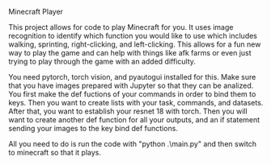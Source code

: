 Minecraft Player


This project allows for code to play Minecraft for you. It uses image recognition to identify which function you would like to use which includes walking, sprinting, right-clicking, and left-clicking. This allows for a fun new way to play the game and can help with things like afk farms or even just trying to play through the game with an added difficulty. 

You need pytorch, torch vision, and pyautogui installed for this. Make sure that you have images prepared with Jupyter so that they can be analized. You first make the def fuctions of your commands in order to bind them to keys. Then you want to create lists with your task, commands, and datasets. After that, you want to establish your resnet 18 with torch. Then you will want to create another def function for all your outputs, and an if statement sending your images to the key bind def functions. 

All you need to do is run the code with "python .\main.py" and then switch to minecraft so that it plays. 

